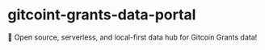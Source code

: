 # gitcoint-grants-data-portal
🌲 Open source, serverless, and local-first data hub for Gitcoin Grants data!
